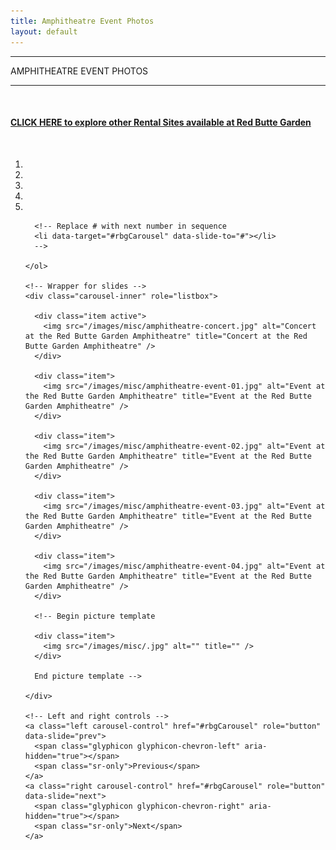 ```yaml
---
title: Amphitheatre Event Photos
layout: default
---
```


<div class="eventdivide">
	<hr>
		<div class="grid-header">AMPHITHEATRE EVENT PHOTOS</div>		
	<hr>
</div>

<br />
<h4 class="text-center"><a href="/rental-sites">CLICK HERE to explore other Rental Sites available at Red Butte Garden</a></h4>

<div class="container">
  <br>
  <div id="rbgCarousel" class="carousel slide" data-ride="carousel">
    <!-- Indicators -->
    <ol class="carousel-indicators">
      <li data-target="#rbgCarousel" data-slide-to="0" class="active"></li>
      <li data-target="#rbgCarousel" data-slide-to="1"></li>
      <li data-target="#rbgCarousel" data-slide-to="2"></li>
      <li data-target="#rbgCarousel" data-slide-to="3"></li>
      <li data-target="#rbgCarousel" data-slide-to="4"></li>
      
      <!-- Replace # with next number in sequence
	  <li data-target="#rbgCarousel" data-slide-to="#"></li>    
      -->
      
    </ol>

    <!-- Wrapper for slides -->
    <div class="carousel-inner" role="listbox">

      <div class="item active">
        <img src="/images/misc/amphitheatre-concert.jpg" alt="Concert at the Red Butte Garden Amphitheatre" title="Concert at the Red Butte Garden Amphitheatre" />
      </div>  
      
      <div class="item">
        <img src="/images/misc/amphitheatre-event-01.jpg" alt="Event at the Red Butte Garden Amphitheatre" title="Event at the Red Butte Garden Amphitheatre" />
      </div>     
	  
	  <div class="item">
        <img src="/images/misc/amphitheatre-event-02.jpg" alt="Event at the Red Butte Garden Amphitheatre" title="Event at the Red Butte Garden Amphitheatre" />
      </div>
	  
	  <div class="item">
        <img src="/images/misc/amphitheatre-event-03.jpg" alt="Event at the Red Butte Garden Amphitheatre" title="Event at the Red Butte Garden Amphitheatre" />
      </div>
      
	  <div class="item">
        <img src="/images/misc/amphitheatre-event-04.jpg" alt="Event at the Red Butte Garden Amphitheatre" title="Event at the Red Butte Garden Amphitheatre" />
      </div>
	  
	  <!-- Begin picture template 
	  
      <div class="item">
        <img src="/images/misc/.jpg" alt="" title="" />
      </div>
      
      End picture template -->
      
    </div>

    <!-- Left and right controls -->
    <a class="left carousel-control" href="#rbgCarousel" role="button" data-slide="prev">
      <span class="glyphicon glyphicon-chevron-left" aria-hidden="true"></span>
      <span class="sr-only">Previous</span>
    </a>
    <a class="right carousel-control" href="#rbgCarousel" role="button" data-slide="next">
      <span class="glyphicon glyphicon-chevron-right" aria-hidden="true"></span>
      <span class="sr-only">Next</span>
    </a>
  </div>
</div>
